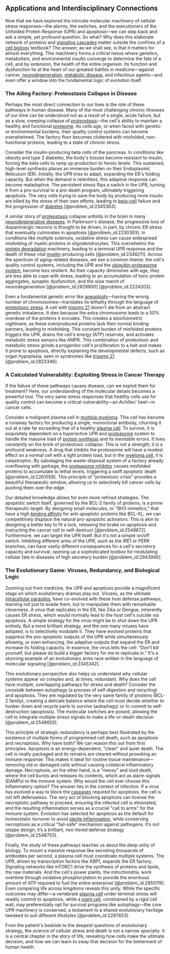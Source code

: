 ## Applications and Interdisciplinary Connections

Now that we have explored the intricate molecular machinery of cellular stress responses—the alarms, the switches, and the executioners of the Unfolded Protein Response (UPR) and apoptosis—we can step back and ask a simple, yet profound question: So what? Why does this elaborate network of proteins and [signaling cascades](@article_id:265317) matter outside the confines of a [cell biology](@article_id:143124) textbook? The answer, as we shall see, is that it matters for almost everything. This machinery forms a critical nexus where genetics, metabolism, and environmental insults converge to determine the fate of a cell, and by extension, the health of the entire organism. Its function and dysfunction lie at the heart of our greatest battles in medicine—against cancer, [neurodegeneration](@article_id:167874), [metabolic disease](@article_id:163793), and infectious agents—and even offer a window into the fundamental logic of evolution itself.

### The Ailing Factory: Proteostasis Collapse in Disease

Perhaps the most direct connection to our lives is the role of these pathways in human disease. Many of the most challenging chronic illnesses of our time can be understood not as a result of a single, acute failure, but as a slow, creeping collapse of *[proteostasis](@article_id:154790)*—the cell's ability to maintain a healthy and functional [proteome](@article_id:149812). As cells age, or when faced with genetic or environmental burdens, their quality control systems can become overwhelmed. The factory floor becomes cluttered with misfolded, non-functional proteins, leading to a state of chronic stress.

Consider the insulin-producing beta cells of the pancreas. In conditions like obesity and type 2 diabetes, the body's tissues become resistant to insulin, forcing the beta cells to ramp up production to heroic levels. This sustained, high-level synthesis places an immense burden on their Endoplasmic Reticulum (ER). Initially, the UPR tries to adapt, expanding the ER's folding capacity. But when the demand is relentless, this adaptive response can become maladaptive. The persistent stress flips a switch in the UPR, turning it from a pro-survival to a pro-death program, ultimately triggering apoptosis. The very cells trying to save the body by producing more insulin are killed by the stress of their own efforts, leading to [beta-cell](@article_id:167233) failure and the progression of [diabetes](@article_id:152548) [@problem_id:2345363].

A similar story of [proteostasis](@article_id:154790) collapse unfolds in the brain in many [neurodegenerative diseases](@article_id:150733). In Parkinson's disease, the progressive loss of dopaminergic neurons is thought to be driven, in part, by chronic ER stress that eventually culminates in apoptosis [@problem_id:2330393]. In conditions like multiple sclerosis, oxidative stress can cause widespread misfolding of myelin proteins in oligodendrocytes. This overwhelms the [protein degradation](@article_id:187389) machinery, leading to a terminal UPR response and the death of these vital [myelin](@article_id:152735)-producing cells [@problem_id:2348211]. Across the spectrum of aging-related diseases, we see a common theme: the cell's quality control systems, including the UPR and the [ubiquitin-proteasome system](@article_id:153188), become less resilient. As their capacity diminishes with age, they are less able to cope with stress, leading to an accumulation of toxic protein aggregates, synaptic dysfunction, and the slow march of neurodegeneration [@problem_id:2828900] [@problem_id:2224203].

Even a fundamental genetic error like [aneuploidy](@article_id:137016)—having the wrong number of chromosomes—translates its lethality through the language of [proteotoxic stress](@article_id:151751). A cell with [trisomy 21](@article_id:143244) doesn't die from an abstract genetic imbalance. It dies because the extra chromosome leads to a $50\%$ overdose of the proteins it encodes. This creates a stoichiometric nightmare, as these overproduced proteins lack their normal binding partners, leading to misfolding. This constant burden of misfolded proteins triggers the UPR, drains the cell's energy (ATP) reserves, and activates metabolic stress sensors like AMPK. This combination of proteotoxic and metabolic stress grinds a progenitor cell's proliferation to a halt and makes it prone to apoptosis, directly explaining the developmental defects, such as organ hypoplasia, seen in syndromes like [trisomy 21](@article_id:143244) [@problem_id:2823346].

### A Calculated Vulnerability: Exploiting Stress in Cancer Therapy

If the failure of these pathways causes disease, can we exploit them for treatment? Here, our understanding of the molecular details becomes a powerful tool. The very same stress responses that healthy cells use for quality control can become a critical vulnerability—an Achilles' heel—in cancer cells.

Consider a malignant plasma cell in [multiple myeloma](@article_id:194013). This cell has become a runaway factory for producing a single, monoclonal antibody, churning it out at a rate far exceeding that of a healthy [plasma cell](@article_id:203514). To survive, it is exquisitely dependent on a hyperactive UPR and [proteasome](@article_id:171619) system to handle the massive load of [protein synthesis](@article_id:146920) and its inevitable errors. It lives constantly on the brink of proteotoxic collapse. This is not a strength; it is a profound weakness. A drug that inhibits the proteasome will have a modest effect on a normal cell with a light protein load, but in the [myeloma cell](@article_id:192236), it is catastrophic. By sabotaging the waste-disposal system of a factory already overflowing with garbage, the [proteasome inhibitor](@article_id:196174) causes misfolded proteins to accumulate to lethal levels, triggering a swift apoptotic death [@problem_id:2261058]. This principle of "proteotoxic crisis" provides a beautiful therapeutic window, allowing us to selectively kill cancer cells by pushing them over the edge.

Our detailed knowledge allows for even more refined strategies. The apoptotic switch itself, governed by the BCL-2 family of proteins, is a prime therapeutic target. By designing small molecules, or "BH3 mimetics," that have a high [binding affinity](@article_id:261228) for anti-apoptotic proteins like BCL-XL, we can competitively displace the natural pro-apoptotic activators. This is akin to designing a better key to fit a lock, releasing the brake on apoptosis and instructing the cancer cell to self-destruct [@problem_id:2548672]. Furthermore, we can target the UPR itself. But it's not a simple on/off switch. Inhibiting different arms of the UPR, such as the IRE1 or PERK branches, can have vastly different consequences for a cell's secretory capacity and survival, opening up a sophisticated toolbox for modulating cellular fate in diseases of high secretory burden [@problem_id:2943946].

### The Evolutionary Game: Viruses, Redundancy, and Biological Logic

Zooming out from medicine, the UPR and apoptosis provide a magnificent stage on which evolutionary dramas play out. Viruses, as the ultimate [intracellular parasites](@article_id:186108), have co-evolved with these host defense pathways, learning not just to evade them, but to manipulate them with remarkable cleverness. A virus that replicates in the ER, like Zika or Dengue, inherently causes ER stress, which would normally lead to the host cell's suicide via apoptosis. A simple strategy for the virus might be to shut down the UPR entirely. But a more brilliant strategy, and the one many viruses have adopted, is to selectively modulate it. They have evolved proteins that suppress the pro-apoptotic outputs of the UPR while simultaneously allowing, or even enhancing, the adaptive outputs that expand the ER and increase its folding capacity. In essence, the virus tells the cell: "Don't kill yourself, but please do build a bigger factory for me to replicate in." It's a stunning example of an evolutionary arms race written in the language of molecular signaling [@problem_id:2345342].

This evolutionary perspective also helps us understand why cellular systems appear so complex and, at times, redundant. Why does the cell have multiple, overlapping pathways for stress and death? Consider the crosstalk between autophagy (a process of self-digestion and recycling) and apoptosis. They are regulated by the very same family of proteins (BCL-2 family), creating a delicate balance where the cell must decide whether to hunker down and recycle parts to survive (autophagy) or to commit to self-destruction (apoptosis). The molecular switches are poised, allowing the cell to integrate multiple stress signals to make a life-or-death decision [@problem_id:2548650].

This principle of strategic redundancy is perhaps best illustrated by the existence of multiple forms of programmed cell death, such as apoptosis and necroptosis. Why have both? We can reason this out from first principles. Apoptosis is an energy-dependent, "clean" and quiet death. The cell is neatly packaged and its remains are cleared without provoking an immune response. This makes it ideal for routine tissue maintenance—removing old or damaged cells without causing collateral inflammatory damage. Necroptosis, on the other hand, is a "messy" and loud death, where the cell bursts and releases its contents, which act as alarm signals (DAMPs) to the immune system. Why would the cell ever choose this inflammatory option? The answer lies in the context of infection. If a virus has evolved a way to block the [caspases](@article_id:141484) required for apoptosis, the cell is not left defenseless. The very act of blocking apoptosis can license the necroptotic pathway to proceed, ensuring the infected cell is eliminated, and the resulting inflammation serves as a crucial "call to arms" for the immune system. Evolution has selected for apoptosis as the default for homeostatic turnover to avoid [sterile inflammation](@article_id:191325), while conserving necroptosis as a critical "fail-safe" mechanism against pathogens. It’s not sloppy design; it’s a brilliant, two-tiered defense strategy [@problem_id:2548703].

Finally, the study of these pathways teaches us about the deep unity of biology. To mount a massive response like secreting thousands of antibodies per second, a plasma cell must coordinate multiple systems. The UPR, driven by transcription factors like XBP1, expands the ER factory. Signaling networks like mTORC1 drive the synthesis of proteins and lipids, the raw materials. And the cell's power plants, the mitochondria, work overtime through oxidative phosphorylation to provide the enormous amount of ATP required to fuel the entire enterprise [@problem_id:2850119]. Even comparing life across kingdoms reveals this unity. While the specific outcomes may differ—a vertebrate [plasma cell](@article_id:203514) under terminal stress will readily commit to apoptosis, while a [plant cell](@article_id:274736), constrained by a rigid cell wall, may preferentially opt for survival programs like autophagy—the core UPR machinery is conserved, a testament to a shared evolutionary heritage tweaked to suit different lifestyles [@problem_id:2287653].

From the patient's bedside to the deepest questions of evolutionary strategy, the science of cellular stress and death is not a narrow specialty. It is a central chapter in the story of life, revealing how cells make the ultimate decision, and how we can learn to sway that decision for the betterment of human health.